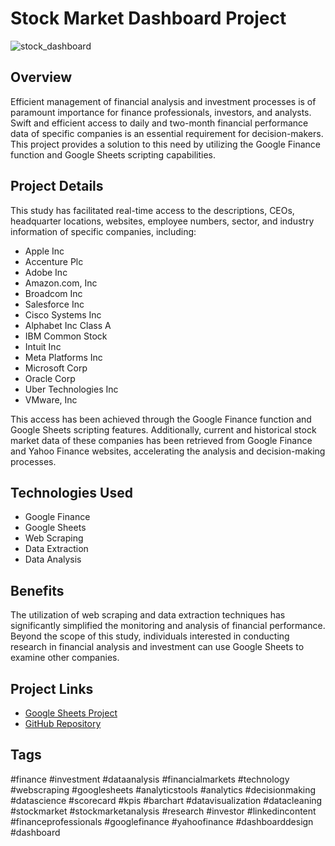 # Stock Market Dashboard Project

![stock_dashboard](https://github.com/huseyincenik/spreadsheets/assets/127469334/2d72b287-fb86-4fdd-a7f0-26826eaae1e8)


## Overview

Efficient management of financial analysis and investment processes is of paramount importance for finance professionals, investors, and analysts. Swift and efficient access to daily and two-month financial performance data of specific companies is an essential requirement for decision-makers. This project provides a solution to this need by utilizing the Google Finance function and Google Sheets scripting capabilities.

## Project Details

This study has facilitated real-time access to the descriptions, CEOs, headquarter locations, websites, employee numbers, sector, and industry information of specific companies, including:

- Apple Inc
- Accenture Plc
- Adobe Inc
- Amazon.com, Inc
- Broadcom Inc
- Salesforce Inc
- Cisco Systems Inc
- Alphabet Inc Class A
- IBM Common Stock
- Intuit Inc
- Meta Platforms Inc
- Microsoft Corp
- Oracle Corp
- Uber Technologies Inc
- VMware, Inc

This access has been achieved through the Google Finance function and Google Sheets scripting features. Additionally, current and historical stock market data of these companies has been retrieved from Google Finance and Yahoo Finance websites, accelerating the analysis and decision-making processes.

## Technologies Used

- Google Finance
- Google Sheets
- Web Scraping
- Data Extraction
- Data Analysis

## Benefits

The utilization of web scraping and data extraction techniques has significantly simplified the monitoring and analysis of financial performance. Beyond the scope of this study, individuals interested in conducting research in financial analysis and investment can use Google Sheets to examine other companies.

## Project Links

- [Google Sheets Project](https://docs.google.com/spreadsheets/d/1ZxVQM_sKifJaa03sV4ADHqZfVPi-47Vnc1K4kSj4LaU/edit?usp=sharing)
- [GitHub Repository](https://github.com/huseyincenik/spreadsheets/tree/main/Google_SpreadSheets/Projects/stock_dashboard)

## Tags

#finance #investment #dataanalysis #financialmarkets #technology #webscraping #googlesheets #analyticstools #analytics #decisionmaking #datascience #scorecard #kpis #barchart #datavisualization #datacleaning #stockmarket #stockmarketanalysis #research #investor #linkedincontent #financeprofessionals #googlefinance #yahoofinance #dashboarddesign #dashboard

